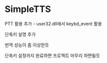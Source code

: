 # SimpleTTS


PTT 활용 추가 - user32.dll에서 keybd_event 활용

단축키 설명 추가

번역 성능이 좀 이상한듯

단축키 설정까지 완료하면 프로젝트 마무리 하면될듯

